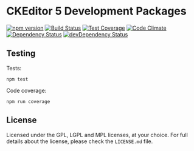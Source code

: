 CKEditor 5 Development Packages
===============================

[![npm version](https://badge.fury.io/js/%40ckeditor%2Fckeditor5-dev.svg)](https://www.npmjs.com/package/@ckeditor/ckeditor5-dev)
[![Build Status](https://travis-ci.org/ckeditor/ckeditor5-dev.svg?branch=master)](https://travis-ci.org/ckeditor/ckeditor5-dev)
[![Test Coverage](https://codeclimate.com/github/ckeditor/ckeditor5-dev/badges/coverage.svg)](https://codeclimate.com/github/ckeditor/ckeditor5-dev/coverage)
[![Code Climate](https://codeclimate.com/github/ckeditor/ckeditor5-dev/badges/gpa.svg)](https://codeclimate.com/github/ckeditor/ckeditor5-dev)
[![Dependency Status](https://david-dm.org/ckeditor/ckeditor5-dev/status.svg)](https://david-dm.org/ckeditor/ckeditor5-dev#info=dependencies)
[![devDependency Status](https://david-dm.org/ckeditor/ckeditor5-dev/dev-status.svg)](https://david-dm.org/ckeditor/ckeditor5-dev#info=devDependencies)

## Testing

Tests:

```
npm test
```

Code coverage:

```
npm run coverage
```

## License

Licensed under the GPL, LGPL and MPL licenses, at your choice. For full details about the license, please check the `LICENSE.md` file.
